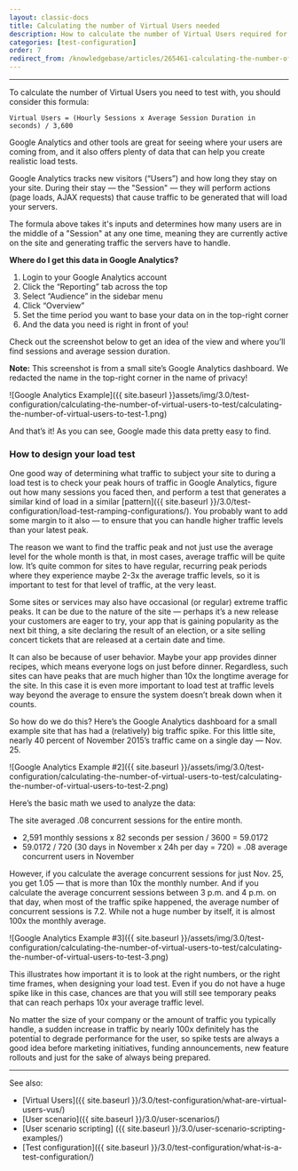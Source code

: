 ```yaml
---
layout: classic-docs
title: Calculating the number of Virtual Users needed
description: How to calculate the number of Virtual Users required for your Load or Performance test.
categories: [test-configuration]
order: 7
redirect_from: /knowledgebase/articles/265461-calculating-the-number-of-virtual-users-concurren
---
```


***

To calculate the number of Virtual Users you need to test with, you should consider this formula:

`Virtual Users = (Hourly Sessions x Average Session Duration in seconds) / 3,600`

Google Analytics and other tools are great for seeing where your users are coming from, and it also offers plenty of data that can help you create realistic load tests.

Google Analytics tracks new visitors (“Users”) and how long they stay on your site. During their stay — the "Session" — they will perform actions (page loads, AJAX requests) that cause traffic to be generated that will load your servers.

The formula above takes it's inputs and determines how many users are in the middle of a "Session" at any one time, meaning they are currently active on the site and generating traffic the servers have to handle.


**Where do I get this data in Google Analytics?**


1. Login to your Google Analytics account
2. Click the “Reporting” tab across the top
3. Select “Audience” in the sidebar menu
4. Click “Overview”
5. Set the time period you want to base your data on in the top-right corner
6. And the data you need is right in front of you!

Check out the screenshot below to get an idea of the view and where you’ll find sessions and average session duration.

**Note:** This screenshot is from a small site’s Google Analytics dashboard. We redacted the name in the top-right corner in the name of privacy!

![Google Analytics Example]({{ site.baseurl }}assets/img/3.0/test-configuration/calculating-the-number-of-virtual-users-to-test/calculating-the-number-of-virtual-users-to-test-1.png)

And that’s it! As you can see, Google made this data pretty easy to find.

### How to design your load test

One good way of determining what traffic to subject your site to during a load test is to check your peak hours of traffic in Google Analytics, figure out how many sessions you faced then, and perform a test that generates a similar kind of load in a similar [pattern]({{ site.baseurl }}/3.0/test-configuration/load-test-ramping-configurations/). You probably want to add some margin to it also — to ensure that you can handle higher traffic levels than your latest peak.

The reason we want to find the traffic peak and not just use the average level for the whole month is that, in most cases, average traffic will be quite low. It’s quite common for sites to have regular, recurring peak periods where they experience maybe 2-3x the average traffic levels, so it is important to test for that level of traffic, at the very least.

Some sites or services may also have occasional (or regular) extreme traffic peaks. It can be due to the nature of the site — perhaps it’s a new release your customers are eager to try, your app that is gaining popularity as the next bit thing, a site declaring the result of an election, or a site selling concert tickets that are released at a certain date and time.

It can also be because of user behavior. Maybe your app provides dinner recipes, which means everyone logs on just before dinner. Regardless, such sites can have peaks that are much higher than 10x the longtime average for the site. In this case it is even more important to load test at traffic levels way beyond the average to ensure the system doesn’t break down when it counts.

So how do we do this? Here’s the Google Analytics dashboard for a small example site that has had a (relatively) big traffic spike. For this little site, nearly 40 percent of November 2015’s traffic came on a single day — Nov. 25.

![Google Analytics Example #2]({{ site.baseurl }}/assets/img/3.0/test-configuration/calculating-the-number-of-virtual-users-to-test/calculating-the-number-of-virtual-users-to-test-2.png)

Here’s the basic math we used to analyze the data:

The site averaged .08 concurrent sessions for the entire month.

- 2,591 monthly sessions x 82 seconds per session / 3600 = 59.0172
- 59.0172 / 720 (30 days in November x 24h per day = 720) = .08 average concurrent users in November


However, if you calculate the average concurrent sessions for just Nov. 25, you get 1.05 — that is more than 10x the monthly number. And if you calculate the average concurrent sessions between 3 p.m. and 4 p.m. on that day, when most of the traffic spike happened, the average number of concurrent sessions is 7.2. While not a huge number by itself, it is almost 100x the monthly average.

![Google Analytics Example #3]({{ site.baseurl }}/assets/img/3.0/test-configuration/calculating-the-number-of-virtual-users-to-test/calculating-the-number-of-virtual-users-to-test-3.png)

This illustrates how important it is to look at the right numbers, or the right time frames, when designing your load test. Even if you do not have a huge spike like in this case, chances are that you will still see temporary peaks that can reach perhaps 10x your average traffic level.

No matter the size of your company or the amount of traffic you typically handle, a sudden increase in traffic by nearly 100x definitely has the potential to degrade performance for the user, so spike tests are always a good idea before marketing initiatives, funding announcements, new feature rollouts and just for the sake of always being prepared.


***

See also:
- [Virtual Users]({{ site.baseurl }}/3.0/test-configuration/what-are-virtual-users-vus/)
- [User scenario]({{ site.baseurl }}/3.0/user-scenarios/)
- [User scenario scripting] ({{ site.baseurl }}/3.0/user-scenario-scripting-examples/)
- [Test configuration]({{ site.baseurl }}/3.0/test-configuration/what-is-a-test-configuration/)
